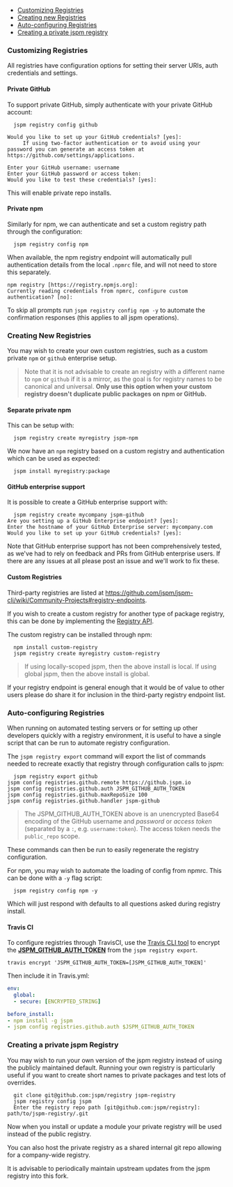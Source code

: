 * [Customizing Registries](#customizing-registries)
* [Creating new Registries](#creating-new-registries)
* [Auto-configuring Registries](#auto-configuring-registries)
* [Creating a private jspm registry](#creating-a-private-registry)

### Customizing Registries

All registries have configuration options for setting their server URIs, auth credentials and settings.

#### Private GitHub

To support private GitHub, simply authenticate with your private GitHub account:

```
  jspm registry config github
```

```
Would you like to set up your GitHub credentials? [yes]: 
     If using two-factor authentication or to avoid using your password you can generate an access token at https://github.com/settings/applications.

Enter your GitHub username: username
Enter your GitHub password or access token: 
Would you like to test these credentials? [yes]: 
```

This will enable private repo installs.

#### Private npm

Similarly for npm, we can authenticate and set a custom registry path through the configuration:

```
  jspm registry config npm
```

When available, the npm registry endpoint will automatically pull authentication details from the local `.npmrc` file,
and will not need to store this separately.

```
npm registry [https://registry.npmjs.org]: 
Currently reading credentials from npmrc, configure custom authentication? [no]:
```

To skip all prompts run `jspm registry config npm -y` to automate the confirmation responses (this applies to all jspm operations).

### Creating New Registries

You may wish to create your own custom registries, such as a custom private `npm` or `github` enterprise setup.

> Note that it is not advisable to create an registry with a different name to `npm` or `github` if it is a mirror, as the goal is for registry names to be canonical and universal. **Only use this option when your custom registry doesn't duplicate public packages on npm or GitHub.**

#### Separate private npm

This can be setup with:

```
  jspm registry create myregistry jspm-npm
```

We now have an `npm` registry based on a custom registry and authentication which can be used as expected:

```
  jspm install myregistry:package
```

#### GitHub enterprise support

It is possible to create a GitHub enterprise support with:

```
  jspm registry create mycompany jspm-github
Are you setting up a GitHub Enterprise endpoint? [yes]: 
Enter the hostname of your GitHub Enterprise server: mycompany.com
Would you like to set up your GitHub credentials? [yes]: 
```

Note that GitHub enterprise support has not been comprehensively tested, as we've had to rely on feedback and PRs from GitHub enterprise users. If there are any issues at all please post an issue and we'll work to fix these.

#### Custom Registries

Third-party registries are listed at https://github.com/jspm/jspm-cli/wiki/Community-Projects#registry-endpoints.

If you wish to create a custom registry for another type of package registry, this can be done by implementing the [Registry API](https://github.com/jspm/jspm-cli/wiki/Registry-API).

The custom registry can be installed through npm:

```
  npm install custom-registry
  jspm registry create myregistry custom-registry
```

> If using locally-scoped jspm, then the above install is local. If using global jspm, then the above install is global.

If your registry endpoint is general enough that it would be of value to other users please do share it for inclusion in the third-party registry endpoint list.

### Auto-configuring Registries

When running on automated testing servers or for setting up other developers quickly with a registry environment, it is useful to have a single script that can be run to automate registry configuration.

The `jspm registry export` command will export the list of commands needed to recreate exactly that registry through configuration calls to jspm:

```
  jspm registry export github
jspm config registries.github.remote https://github.jspm.io
jspm config registries.github.auth JSPM_GITHUB_AUTH_TOKEN
jspm config registries.github.maxRepoSize 100
jspm config registries.github.handler jspm-github
```
> The JSPM_GITHUB_AUTH_TOKEN above is an unencrypted Base64 encoding of the GitHub username and *password* or *access token* (separated by a `:`, e.g. `username:token`). The access token needs the `public_repo` scope.

These commands can then be run to easily regenerate the registry configuration.

For npm, you may wish to automate the loading of config from npmrc. This can be done with a `-y` flag script:

```
  jspm registry config npm -y
```

Which will just respond with defaults to all questions asked during registry install.

#### Travis CI

To configure registries through TravisCI, use the [Travis CLI tool](https://github.com/travis-ci/travis.rb#installation) to encrypt the **[JSPM_GITHUB_AUTH_TOKEN](#auto-configuring-registries)** from the `jspm registry export`.

```
travis encrypt 'JSPM_GITHUB_AUTH_TOKEN=[JSPM_GITHUB_AUTH_TOKEN]'
```

Then include it in Travis.yml:

```yml
env:
  global:
  - secure: [ENCRYPTED_STRING]

before_install:
- npm install -g jspm
- jspm config registries.github.auth $JSPM_GITHUB_AUTH_TOKEN
```

### Creating a private jspm Registry

You may wish to run your own version of the jspm registry instead of using the publicly maintained default. Running your own registry is particularly useful if you want to create short names to private packages and test lots of overrides.

```
  git clone git@github.com:jspm/registry jspm-registry
  jspm registry config jspm
  Enter the registry repo path [git@github.com:jspm/registry]: path/to/jspm-registry/.git
```

Now when you install or update a module your private registry will be used instead of the public registry.

You can also host the private registry as a shared internal git repo allowing for a company-wide registry.

It is advisable to periodically maintain upstream updates from the jspm registry into this fork.
